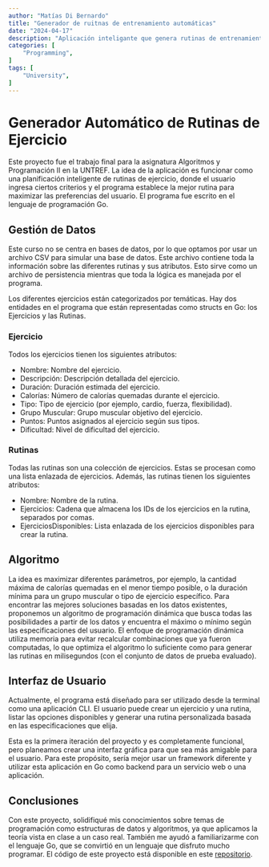 ```yaml
---
author: "Matías Di Bernardo"
title: "Generador de ruitnas de entrenamiento automáticas"
date: "2024-04-17"
description: "Aplicación inteligante que genera rutinas de entrenamiento en base a datos ingresados por el usuario."
categories: [
    "Programming",
]
tags: [
    "University",
]
---
```


# Generador Automático de Rutinas de Ejercicio
Este proyecto fue el trabajo final para la asignatura Algoritmos y Programación II en la UNTREF. La idea de la aplicación es funcionar como una planificación inteligente de rutinas de ejercicio, donde el usuario ingresa ciertos criterios y el programa establece la mejor rutina para maximizar las preferencias del usuario. El programa fue escrito en el lenguaje de programación Go.

## Gestión de Datos
Este curso no se centra en bases de datos, por lo que optamos por usar un archivo CSV para simular una base de datos. Este archivo contiene toda la información sobre las diferentes rutinas y sus atributos. Esto sirve como un archivo de persistencia mientras que toda la lógica es manejada por el programa.

Los diferentes ejercicios están categorizados por temáticas. Hay dos entidades en el programa que están representadas como structs en Go: los Ejercicios y las Rutinas.

### Ejercicio
Todos los ejercicios tienen los siguientes atributos:

- Nombre: Nombre del ejercicio.
- Descripción: Descripción detallada del ejercicio.
- Duración: Duración estimada del ejercicio.
- Calorías: Número de calorías quemadas durante el ejercicio.
- Tipo: Tipo de ejercicio (por ejemplo, cardio, fuerza, flexibilidad).
- Grupo Muscular: Grupo muscular objetivo del ejercicio.
- Puntos: Puntos asignados al ejercicio según sus tipos.
- Dificultad: Nivel de dificultad del ejercicio.

### Rutinas
Todas las rutinas son una colección de ejercicios. Estas se procesan como una lista enlazada de ejercicios. Además, las rutinas tienen los siguientes atributos:
- Nombre: Nombre de la rutina.
- Ejercicios: Cadena que almacena los IDs de los ejercicios en la rutina, separados por comas.
- EjerciciosDisponibles: Lista enlazada de los ejercicios disponibles para crear la rutina.

## Algoritmo
La idea es maximizar diferentes parámetros, por ejemplo, la cantidad máxima de calorías quemadas en el menor tiempo posible, o la duración mínima para un grupo muscular o tipo de ejercicio específico. Para encontrar las mejores soluciones basadas en los datos existentes, proponemos un algoritmo de programación dinámica que busca todas las posibilidades a partir de los datos y encuentra el máximo o mínimo según las especificaciones del usuario. El enfoque de programación dinámica utiliza memoria para evitar recalcular combinaciones que ya fueron computadas, lo que optimiza el algoritmo lo suficiente como para generar las rutinas en milisegundos (con el conjunto de datos de prueba evaluado).

## Interfaz de Usuario
Actualmente, el programa está diseñado para ser utilizado desde la terminal como una aplicación CLI. El usuario puede crear un ejercicio y una rutina, listar las opciones disponibles y generar una rutina personalizada basada en las especificaciones que elija.

Esta es la primera iteración del proyecto y es completamente funcional, pero planeamos crear una interfaz gráfica para que sea más amigable para el usuario. Para este propósito, sería mejor usar un framework diferente y utilizar esta aplicación en Go como backend para un servicio web o una aplicación.

## Conclusiones
Con este proyecto, solidifiqué mis conocimientos sobre temas de programación como estructuras de datos y algoritmos, ya que aplicamos la teoría vista en clase a un caso real. También me ayudó a familiarizarme con el lenguaje Go, que se convirtió en un lenguaje que disfruto mucho programar. El código de este proyecto está disponible en este [repositorio](https://github.com/MatiasDiBernardo/Workout-routine-generator).
